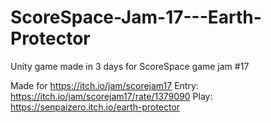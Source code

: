 # ScoreSpace-Jam-17---Earth-Protector
Unity game made in 3 days for ScoreSpace game jam #17

Made for https://itch.io/jam/scorejam17
Entry: https://itch.io/jam/scorejam17/rate/1379090
Play: https://senpaizero.itch.io/earth-protector
